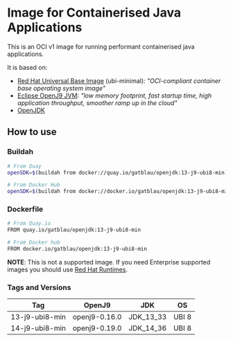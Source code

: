# Image for Containerised Java Applications

This is an OCI v1 image for running performant containerised java applications.

It is based on:

- [Red Hat Universal Base Image](https://www.redhat.com/en/blog/introducing-red-hat-universal-base-image) (ubi-minimal): *"OCI-compliant container base operating system image"*
- [Eclipse OpenJ9 JVM](https://www.eclipse.org/openj9/): *"low memory footprint, fast startup time, high application throughput, smoother ramp up in the cloud"*
- [OpenJDK](https://openjdk.java.net/)

## How to use

### Buildah

```bash
# From Quay
openSDK=$(buildah from docker://quay.io/gatblau/openjdk:13-j9-ubi8-min)

# From Docker Hub
openSDK=$(buildah from docker://docker.io/gatblau/openjdk:13-j9-ubi8-min)
```

### Dockerfile

```bash
# From Quay.io
FROM quay.io/gatblau/openjdk:13-j9-ubi8-min

# From Docker hub
FROM docker.io/gatblau/openjdk:13-j9-ubi8-min
```

**NOTE**:
This is not a supported image.
If you need Enterprise supported images you should use [Red Hat Runtimes](https://www.redhat.com/en/products/runtimes).

### Tags and Versions

| Tag | OpenJ9 | JDK | OS |
|---|---|---|---|
| 13-j9-ubi8-min | openj9-0.16.0 | JDK_13_33 | UBI 8 |
| 14-j9-ubi8-min | openj9-0.19.0 | JDK_14_36 | UBI 8 |
